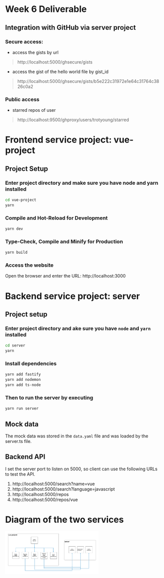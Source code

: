 # Week 6 Deliverable

## Integration with GitHub via server project

### Secure access:
- access the gists by url
> http://localhost:5000/ghsecure/gists

- access the gist of the hello world file by gist_id
> http://localhost:5000/ghsecure/gists/b5e222c31972e1e64c31764c3826c0a2

### Public access
- starred repos of user
> http://localhost:9500/ghproxy/users/trotyoung/starred


# Frontend service project: vue-project

## Project Setup

### Enter project directory and make sure you have node and yarn installed
```sh
cd vue-project
yarn
```

### Compile and Hot-Reload for Development

```sh
yarn dev
```

### Type-Check, Compile and Minify for Production

```sh
yarn build
```
### Access the website
Open the browser and enter the URL: http://localhost:3000

# Backend service project: server


## Project setup
### Enter project directory and ake sure you have `node` and `yarn` installed
```sh
cd server
yarn
```
### Install dependencies
```sh
yarn add fastify
yarn add nodemon
yarn add ts-node
```

### Then to run the server by executing
```sh
yarn run server
```
## Mock data
The mock data was stored in the `data.yaml` file and was loaded by the server.ts file.

## Backend API
I set the server port to listen on 5000, so client can use the following URLs to test the API.

1. http://localhost:5000/search?name=vue
2. http://localhost:5000/search?language=javascript
3. http://localhost:5000/repos
4. http://localhost:5000/repos/vue

# Diagram of the two services

<img src="structure.jpg"  width="60%" height="60%" alt="Project Diagram" align=center />
